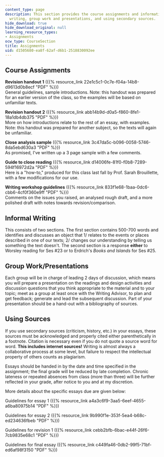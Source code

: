 ```yaml
---
content_type: page
description: This section provides the course assignments and information on informal
  writing, group work and presentations, and using secondary sources.
hide_download: true
hide_download_original: null
learning_resource_types:
- Assignments
ocw_type: CourseSection
title: Assignments
uid: d1505680-ea8f-62af-d6b1-2518830092ee
---
```


Course Assignments
------------------

**Revision handout 1** ({{% resource_link 22e1c5c1-0c7e-f04a-14b8-d9613d0b8ecf "PDF" %}})  
General guidelines, sample introductions. Note: this handout was prepared for an earlier version of the class, so the examples will be based on unfamiliar texts.

**Revision handout 2** ({{% resource_link abb14b9d-d0a5-f860-8fe1-18a1db4db375 "PDF" %}})  
More on how introductions relate to the rest of an essay, with examples. Note: this handout was prepared for another subject, so the texts will again be unfamiliar.

**Close analysis sample** ({{% resource_link 3c47da5c-b096-0058-5746-8da5ebd630a3 "PDF" %}})  
As promised, I've written up a 3 page sample with a few comments.

**Guide to close reading** ({{% resource_link d14006fe-81f0-f0b8-7289-594f16972d2a "PDF" %}})  
Here is a "how-to," produced for this class last fall by Prof. Sarah Brouillette, with a few modifications for our use.

**Writing workshop guidelines** ({{% resource_link 833f1e68-1baa-0dc6-cbb6-4cf0f360e9ff "PDF" %}})  
Comments on the issues you raised, an analysed rough draft, and a more polished draft with notes towards revision/comparison.

Informal Writing
----------------

This consists of two sections. The first section contains 500-700 words and identifies and discusses an object that 1/ relates to the events or places described in one of our texts; 2/ changes our understanding by telling us something the text doesn't. The second section is a response **either** to Worsley reading for Ses #23 or to Erdrich's _Books and Islands_ for Ses #25.

Group Work/Presentations
------------------------

Each group will be in charge of leading 2 days of discussion, which means you will prepare a presentation on the readings and design activities and discussion questions that you think appropriate to the material and to your topic; meet as a group at least once with the Writing Advisor, to plan and get feedback; generate and lead the subsequent discussion. Part of your presentation should be a hand-out with a bibliography of sources.

Using Sources
-------------

If you use secondary sources (criticism, history, etc.) in your essays, these sources must be acknowledged and properly cited either parenthetically in a footnote. Citation is necessary even if you do not quote a source word for word. **This includes internet sources!** Writing is almost always a collaborative process at some level, but failure to respect the intellectual property of others counts as plagiarism.

Essays should be handed in by the date and time specified in the assignment; the final grade will be reduced by late completion. Chronic lateness or repeated absences from class (more than three) will be further reflected in your grade, after notice to you and at my discretion.

More details about the specific essays due are given below:

Guidelines for essay 1 ({{% resource_link a4a3c6f9-3aa5-6eef-4655-a6ba80975b14 "PDF" %}})

Guidelines for essay 2 ({{% resource_link 9b990f1e-353f-5ea4-b68c-ed234636fbeb "PDF" %}})

Guidelines for revision 1 ({{% resource_link cebb2bfb-6bac-e44f-26f6-7cb9835e68c1 "PDF" %}})

Guidelines for final essay ({{% resource_link c449fa46-0db2-99f5-71bf-ed6af98f3150 "PDF" %}})